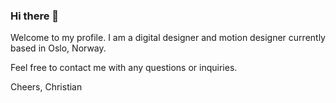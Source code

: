 ### Hi there 👋

Welcome to my profile. I am a digital designer and motion designer currently based in Oslo, Norway.

Feel free to contact me with any questions or inquiries.

Cheers, Christian

<!--
**christianvazquezhope/christianvazquezhope** is a ✨ _special_ ✨ repository because its `README.md` (this file) appears on your GitHub profile.

Here are some ideas to get you started:

- 🔭 I’m currently working on ...
- 🌱 I’m currently learning ...
- 👯 I’m looking to collaborate on ...
- 🤔 I’m looking for help with ...
- 💬 Ask me about ...
- 📫 How to reach me: ...
- 😄 Pronouns: ...
- ⚡ Fun fact: ...
-->

